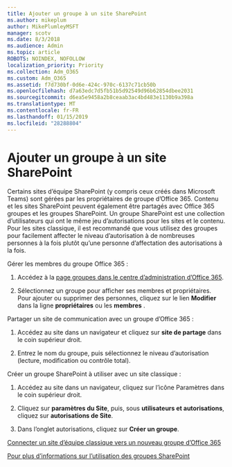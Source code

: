 ```yaml
---
title: Ajouter un groupe à un site SharePoint
ms.author: mikeplum
author: MikePlumleyMSFT
manager: scotv
ms.date: 8/3/2018
ms.audience: Admin
ms.topic: article
ROBOTS: NOINDEX, NOFOLLOW
localization_priority: Priority
ms.collection: Adm_O365
ms.custom: Adm_O365
ms.assetid: f7d730bf-0d6e-424c-970c-6137c71cb50b
ms.openlocfilehash: d7a63edc7d5fb51b5d92549d96b62854dbee2031
ms.sourcegitcommit: d6ea5e9458a2b8ceaab3ac4bd483e1130b9a398a
ms.translationtype: MT
ms.contentlocale: fr-FR
ms.lasthandoff: 01/15/2019
ms.locfileid: "28288804"
---
```

# <a name="add-a-group-to-a-sharepoint-site"></a>Ajouter un groupe à un site SharePoint

Certains sites d’équipe SharePoint (y compris ceux créés dans Microsoft Teams) sont gérées par les propriétaires de groupe d’Office 365. Contenu et les sites SharePoint peuvent également être partagés avec Office 365 groupes et les groupes SharePoint. Un groupe SharePoint est une collection d’utilisateurs qui ont le même jeu d’autorisations pour les sites et le contenu. Pour les sites classique, il est recommandé que vous utilisez des groupes pour facilement affecter le niveau d’autorisation à de nombreuses personnes à la fois plutôt qu’une personne d’affectation des autorisations à la fois.
  
Gérer les membres du groupe Office 365 :
  
1. Accédez à la [page groupes dans le centre d’administration d’Office 365](https://portal.office.com/adminportal/home#/groups).
    
2. Sélectionnez un groupe pour afficher ses membres et propriétaires. Pour ajouter ou supprimer des personnes, cliquez sur le lien **Modifier** dans la ligne **propriétaires** ou les **membres** . 
    
Partager un site de communication avec un groupe d’Office 365 :
  
1. Accédez au site dans un navigateur et cliquez sur **site de partage** dans le coin supérieur droit. 
    
2. Entrez le nom du groupe, puis sélectionnez le niveau d’autorisation (lecture, modification ou contrôle total).
    
Créer un groupe SharePoint à utiliser avec un site classique :
  
1. Accédez au site dans un navigateur, cliquez sur l’icône Paramètres dans le coin supérieur droit.
    
2. Cliquez sur **paramètres du Site**, puis, sous **utilisateurs et autorisations**, cliquez sur **autorisations de Site**.
    
3. Dans l’onglet autorisations, cliquez sur **Créer un groupe**.
    
[Connecter un site d’équipe classique vers un nouveau groupe d’Office 365](https://go.microsoft.com/fwlink/?linkid=2008654)
  
[Pour plus d’informations sur l’utilisation des groupes SharePoint](https://go.microsoft.com/fwlink/?linkid=874658)
  

